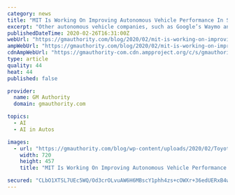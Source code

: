```yaml
---
category: news
title: "MIT Is Working On Improving Autonomous Vehicle Performance In Snow"
excerpt: "Other autonomous vehicle companies, such as Google’s Waymo and the Ford-backed Argo AI ... While most of today’s AV prototypes would evidently struggle in snow, researchers at MIT’s Computer Science and Artificial Intelligence Lab (CSAIL) are working on ways to improve AV performance when the lane markings may not be visible."
publishedDateTime: 2020-02-26T16:31:00Z
webUrl: "https://gmauthority.com/blog/2020/02/mit-is-working-on-improving-autonomous-vehicle-performance-in-snow/"
ampWebUrl: "https://gmauthority.com/blog/2020/02/mit-is-working-on-improving-autonomous-vehicle-performance-in-snow/amp/"
cdnAmpWebUrl: "https://gmauthority-com.cdn.ampproject.org/c/s/gmauthority.com/blog/2020/02/mit-is-working-on-improving-autonomous-vehicle-performance-in-snow/amp/"
type: article
quality: 44
heat: 44
published: false

provider:
  name: GM Authority
  domain: gmauthority.com

topics:
  - AI
  - AI in Autos

images:
  - url: "https://gmauthority.com/blog/wp-content/uploads/2020/02/Toyota-Prius-AV-MIT-Video-002.jpg"
    width: 720
    height: 457
    title: "MIT Is Working On Improving Autonomous Vehicle Performance In Snow"

secured: "CLbO1XTSL7UEc5WQ/Od3crOLvuAW6H6MBscY1phh4zs+cOWXr+36edUERxB4wjRKm6LtFMXgwuHT4hj//bjhBBIyoNj5g7p8xR4CC0v/nrg+zMW4p3rxFMc+gSVqZxnWHhc2L9r5aCCwOfqK80duiCpeUmu3meD/yBFhO+DnfoY9Xc/Z4z0WTe56juHKXMpbkPI3qXQZKLTvu5B6ID1yp++3CzpGXLbSwiqMThFEMKmQe9XdivucGlNkGrw+z5adQ/VR6QLLA19iVY2gCsgr2RZ7qQCuTgxvcimEYVIu+hqnl5LUWiAF6G/Kk+nUkaZi;EXefahXSRNAAqK7GLMJPzA=="
---
```



